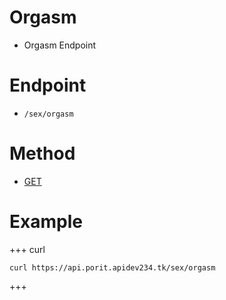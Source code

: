# Orgasm
- Orgasm Endpoint

# Endpoint
- `/sex/orgasm` 

# Method
- [GET](https://developer.mozilla.org/en-US/docs/Web/HTTP/Methods/GET)

# Example
+++ curl
``` 
curl https://api.porit.apidev234.tk/sex/orgasm
``` 
+++